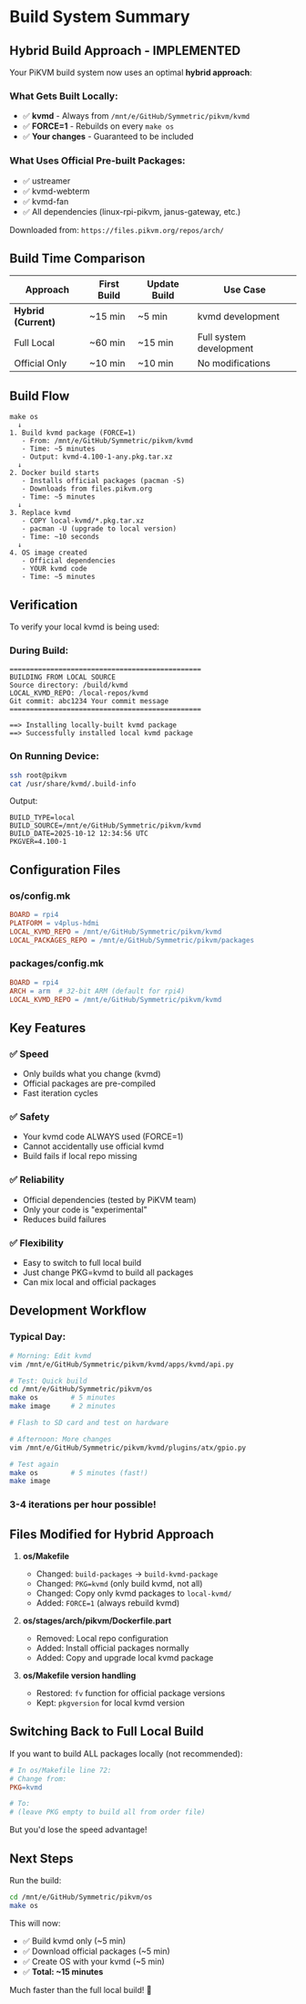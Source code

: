 # Build System Summary

## Hybrid Build Approach - IMPLEMENTED

Your PiKVM build system now uses an optimal **hybrid approach**:

### What Gets Built Locally:
- ✅ **kvmd** - Always from `/mnt/e/GitHub/Symmetric/pikvm/kvmd`
- ✅ **FORCE=1** - Rebuilds on every `make os`
- ✅ **Your changes** - Guaranteed to be included

### What Uses Official Pre-built Packages:
- ✅ ustreamer
- ✅ kvmd-webterm  
- ✅ kvmd-fan
- ✅ All dependencies (linux-rpi-pikvm, janus-gateway, etc.)

Downloaded from: `https://files.pikvm.org/repos/arch/`

## Build Time Comparison

| Approach | First Build | Update Build | Use Case |
|----------|-------------|--------------|----------|
| **Hybrid (Current)** | ~15 min | ~5 min | kvmd development |
| Full Local | ~60 min | ~15 min | Full system development |
| Official Only | ~10 min | ~10 min | No modifications |

## Build Flow

```
make os
  ↓
1. Build kvmd package (FORCE=1)
   - From: /mnt/e/GitHub/Symmetric/pikvm/kvmd
   - Time: ~5 minutes
   - Output: kvmd-4.100-1-any.pkg.tar.xz
  ↓
2. Docker build starts
   - Installs official packages (pacman -S)
   - Downloads from files.pikvm.org
   - Time: ~5 minutes
  ↓
3. Replace kvmd
   - COPY local-kvmd/*.pkg.tar.xz
   - pacman -U (upgrade to local version)
   - Time: ~10 seconds
  ↓
4. OS image created
   - Official dependencies
   - YOUR kvmd code
   - Time: ~5 minutes
```

## Verification

To verify your local kvmd is being used:

### During Build:
```
===============================================
BUILDING FROM LOCAL SOURCE
Source directory: /build/kvmd
LOCAL_KVMD_REPO: /local-repos/kvmd
Git commit: abc1234 Your commit message
===============================================

==> Installing locally-built kvmd package
==> Successfully installed local kvmd package
```

### On Running Device:
```bash
ssh root@pikvm
cat /usr/share/kvmd/.build-info
```

Output:
```
BUILD_TYPE=local
BUILD_SOURCE=/mnt/e/GitHub/Symmetric/pikvm/kvmd
BUILD_DATE=2025-10-12 12:34:56 UTC
PKGVER=4.100-1
```

## Configuration Files

### os/config.mk
```makefile
BOARD = rpi4
PLATFORM = v4plus-hdmi
LOCAL_KVMD_REPO = /mnt/e/GitHub/Symmetric/pikvm/kvmd
LOCAL_PACKAGES_REPO = /mnt/e/GitHub/Symmetric/pikvm/packages
```

### packages/config.mk
```makefile
BOARD = rpi4
ARCH = arm  # 32-bit ARM (default for rpi4)
LOCAL_KVMD_REPO = /mnt/e/GitHub/Symmetric/pikvm/kvmd
```

## Key Features

### ✅ Speed
- Only builds what you change (kvmd)
- Official packages are pre-compiled
- Fast iteration cycles

### ✅ Safety
- Your kvmd code ALWAYS used (FORCE=1)
- Cannot accidentally use official kvmd
- Build fails if local repo missing

### ✅ Reliability
- Official dependencies (tested by PiKVM team)
- Only your code is "experimental"
- Reduces build failures

### ✅ Flexibility
- Easy to switch to full local build
- Just change PKG=kvmd to build all packages
- Can mix local and official packages

## Development Workflow

### Typical Day:

```bash
# Morning: Edit kvmd
vim /mnt/e/GitHub/Symmetric/pikvm/kvmd/apps/kvmd/api.py

# Test: Quick build
cd /mnt/e/GitHub/Symmetric/pikvm/os
make os        # 5 minutes
make image     # 2 minutes

# Flash to SD card and test on hardware

# Afternoon: More changes
vim /mnt/e/GitHub/Symmetric/pikvm/kvmd/plugins/atx/gpio.py

# Test again
make os        # 5 minutes (fast!)
make image
```

### 3-4 iterations per hour possible!

## Files Modified for Hybrid Approach

1. **os/Makefile**
   - Changed: `build-packages` → `build-kvmd-package`
   - Changed: `PKG=kvmd` (only build kvmd, not all)
   - Changed: Copy only kvmd packages to `local-kvmd/`
   - Added: `FORCE=1` (always rebuild kvmd)

2. **os/stages/arch/pikvm/Dockerfile.part**
   - Removed: Local repo configuration
   - Added: Install official packages normally
   - Added: Copy and upgrade local kvmd package

3. **os/Makefile version handling**
   - Restored: `fv` function for official package versions
   - Kept: `pkgversion` for local kvmd version

## Switching Back to Full Local Build

If you want to build ALL packages locally (not recommended):

```makefile
# In os/Makefile line 72:
# Change from:
PKG=kvmd

# To:
# (leave PKG empty to build all from order file)
```

But you'd lose the speed advantage!

## Next Steps

Run the build:
```bash
cd /mnt/e/GitHub/Symmetric/pikvm/os
make os
```

This will now:
- ✅ Build kvmd only (~5 min)
- ✅ Download official packages (~5 min)
- ✅ Create OS with your kvmd (~5 min)
- ✅ **Total: ~15 minutes** 

Much faster than the full local build! 🚀

